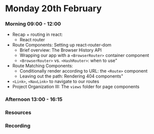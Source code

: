 # Monday 20th February

### Morning 09:00 - 12:00
- Recap + routing in react:
	- React router
- Route Components: Setting up react-router-dom
	- Brief overview: The Browser History API 
	- Wrapping our app with a `<BrowserRouter>` container component
	- `<BrowserRouter>` vs. `<HashRouter>`: when to use"
- Route Matching Components:
	- Conditionally render according to URL: the `<Route>` component
	- Leaving out the path: Rendering 404 components"
- `<Link>`, `<NavLink>` to navigate to our routes
- Project Organization III: The `views` folder for page components

### Afternoon 13:00 - 16:15



### Resources



### Recording
